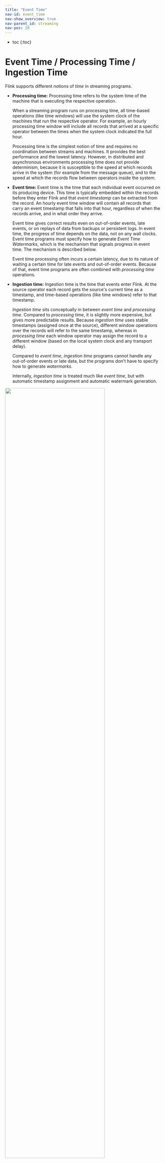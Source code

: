 ```yaml
---
title: "Event Time"
nav-id: event_time
nav-show_overview: true
nav-parent_id: streaming
nav-pos: 20
---
```

<!--
Licensed to the Apache Software Foundation (ASF) under one
or more contributor license agreements.  See the NOTICE file
distributed with this work for additional information
regarding copyright ownership.  The ASF licenses this file
to you under the Apache License, Version 2.0 (the
"License"); you may not use this file except in compliance
with the License.  You may obtain a copy of the License at

  http://www.apache.org/licenses/LICENSE-2.0

Unless required by applicable law or agreed to in writing,
software distributed under the License is distributed on an
"AS IS" BASIS, WITHOUT WARRANTIES OR CONDITIONS OF ANY
KIND, either express or implied.  See the License for the
specific language governing permissions and limitations
under the License.
-->

* toc
{:toc}

# Event Time / Processing Time / Ingestion Time

Flink supports different notions of *time* in streaming programs.

- **Processing time:** Processing time refers to the system time of the machine that is executing the
    respective operation.

    When a streaming program runs on processing time, all time-based operations (like time windows) will
    use the system clock of the machines that run the respective operator. For example, an hourly
    processing time window will include all records that arrived at a specific operator between the
    times when the system clock indicated the full hour.

    Processing time is the simplest notion of time and requires no coordination between streams and machines.
    It provides the best performance and the lowest latency. However, in distributed and asynchronous
    environments processing time does not provide determinism, because it is susceptible to the speed at which
    records arrive in the system (for example from the message queue), and to the speed at which the
    records flow between operators inside the system.

- **Event time:** Event time is the time that each individual event occurred on its producing device.
    This time is typically embedded within the records before they enter Flink and that *event timestamp*
    can be extracted from the record. An hourly event time window will contain all records that carry an
    event timestamp that falls into that hour, regardless of when the records arrive, and in what order
    they arrive.

    Event time gives correct results even on out-of-order events, late events, or on replays
    of data from backups or persistent logs. In event time, the progress of time depends on the data,
    not on any wall clocks. Event time programs must specify how to generate *Event Time Watermarks*,
    which is the mechanism that signals progress in event time. The mechanism is
    described below.

    Event time processing often incurs a certain latency, due to its nature of waiting a certain time for
    late events and out-of-order events. Because of that, event time programs are often combined with
    *processing time* operations.

- **Ingestion time:** Ingestion time is the time that events enter Flink. At the source operator each
    record gets the source's current time as a timestamp, and time-based operations (like time windows)
    refer to that timestamp.

    *Ingestion time* sits conceptually in between *event time* and *processing time*. Compared to
    *processing time*, it is slightly more expensive, but gives more predictable results. Because
    *ingestion time* uses stable timestamps (assigned once at the source), different window operations
    over the records will refer to the same timestamp, whereas in *processing time* each window operator
    may assign the record to a different window (based on the local system clock and any transport delay).

    Compared to *event time*, *ingestion time* programs cannot handle any out-of-order events or late data,
    but the programs don't have to specify how to generate *watermarks*.

    Internally, *ingestion time* is treated much like *event time*, but with automatic timestamp assignment and
    automatic watermark generation.

<img src="{{ site.baseurl }}/fig/times_clocks.svg" class="center" width="80%" />


### Setting a Time Characteristic

The first part of a Flink DataStream program usually sets the base *time characteristic*. That setting
defines how data stream sources behave (for example, whether they will assign timestamps), and what notion of
time should be used by window operations like `KeyedStream.timeWindow(Time.seconds(30))`.

The following example shows a Flink program that aggregates events in hourly time windows. The behavior of the
windows adapts with the time characteristic.

<div class="codetabs" markdown="1">
<div data-lang="java" markdown="1">
{% highlight java %}
final StreamExecutionEnvironment env = StreamExecutionEnvironment.getExecutionEnvironment();

env.setStreamTimeCharacteristic(TimeCharacteristic.ProcessingTime);

// alternatively:
// env.setStreamTimeCharacteristic(TimeCharacteristic.IngestionTime);
// env.setStreamTimeCharacteristic(TimeCharacteristic.EventTime);

DataStream<MyEvent> stream = env.addSource(new FlinkKafkaConsumer09<MyEvent>(topic, schema, props));

stream
    .keyBy( (event) -> event.getUser() )
    .timeWindow(Time.hours(1))
    .reduce( (a, b) -> a.add(b) )
    .addSink(...);
{% endhighlight %}
</div>
<div data-lang="scala" markdown="1">
{% highlight scala %}
val env = StreamExecutionEnvironment.getExecutionEnvironment

env.setStreamTimeCharacteristic(TimeCharacteristic.ProcessingTime)

// alternatively:
// env.setStreamTimeCharacteristic(TimeCharacteristic.IngestionTime)
// env.setStreamTimeCharacteristic(TimeCharacteristic.EventTime)

val stream: DataStream[MyEvent] = env.addSource(new FlinkKafkaConsumer09[MyEvent](topic, schema, props))

stream
    .keyBy( _.getUser )
    .timeWindow(Time.hours(1))
    .reduce( (a, b) => a.add(b) )
    .addSink(...)
{% endhighlight %}
</div>
</div>


Note that in order to run this example in *event time*, the program needs to either use sources
that directly define event time for the data and emit watermarks themselves, or the program must
inject a *Timestamp Assigner & Watermark Generator* after the sources. Those functions describe how to access
the event timestamps, and what degree of out-of-orderness the event stream exhibits.

The section below describes the general mechanism behind *timestamps* and *watermarks*. For a guide on how
to use timestamp assignment and watermark generation in the Flink DataStream API, please refer to
[Generating Timestamps / Watermarks]({{ site.baseurl }}/dev/event_timestamps_watermarks.html).


# Event Time and Watermarks

*Note: Flink implements many techniques from the Dataflow Model. For a good introduction to event time and watermarks, have a look at the articles below.*

  - [Streaming 101](https://www.oreilly.com/ideas/the-world-beyond-batch-streaming-101) by Tyler Akidau
  - The [Dataflow Model paper](https://research.google.com/pubs/archive/43864.pdf)


A stream processor that supports *event time* needs a way to measure the progress of event time.
For example, a window operator that builds hourly windows needs to be notified when event time has passed beyond the
end of an hour, so that the operator can close the window in progress.

*Event time* can progress independently of *processing time* (measured by wall clocks).
For example, in one program the current *event time* of an operator may trail slightly behind the *processing time*
(accounting for a delay in receiving the events), while both proceed at the same speed.
On the other hand, another streaming program might progress through weeks of event time with only a few seconds of processing,
by fast-forwarding through some historic data already buffered in a Kafka topic (or another message queue).

------

The mechanism in Flink to measure progress in event time is **watermarks**.
Watermarks flow as part of the data stream and carry a timestamp *t*. A *Watermark(t)* declares that event time has reached time
*t* in that stream, meaning that there should be no more elements from the stream with a timestamp *t' <= t* (i.e. events with timestamps
older or equal to the watermark).

The figure below shows a stream of events with (logical) timestamps, and watermarks flowing inline. In this example the events are in order
(with respect to their timestamps), meaning that the watermarks are simply periodic markers in the stream.

<img src="{{ site.baseurl }}/fig/stream_watermark_in_order.svg" alt="A data stream with events (in order) and watermarks" class="center" width="65%" />

Watermarks are crucial for *out-of-order* streams, as illustrated below, where the events are not ordered by their timestamps.
In general a watermark is a declaration that by that point in the stream, all events up to a certain timestamp should have arrived.
Once a watermark reaches an operator, the operator can advance its internal *event time clock* to the value of the watermark.

<img src="{{ site.baseurl }}/fig/stream_watermark_out_of_order.svg" alt="A data stream with events (out of order) and watermarks" class="center" width="65%" />


## Watermarks in Parallel Streams

Watermarks are generated at, or directly after, source functions. Each parallel subtask of a source function usually
generates its watermarks independently. These watermarks define the event time at that particular parallel source.

As the watermarks flow through the streaming program, they advance the event time at the operators where they arrive. Whenever an
operator advances its event time, it generates a new watermark downstream for its successor operators.

Some operators consume multiple input streams; a union, for example, or operators following a *keyBy(...)* or *partition(...)* function.
Such an operator's current event time is the minimum of its input streams' event times. As its input streams
update their event times, so does the operator.

The figure below shows an example of events and watermarks flowing through parallel streams, and operators tracking event time.

<img src="{{ site.baseurl }}/fig/parallel_streams_watermarks.svg" alt="Parallel data streams and operators with events and watermarks" class="center" width="80%" />


## Late Elements

It is possible that certain elements will violate the watermark condition, meaning that even after the *Watermark(t)* has occurred,
more elements with timestamp *t' <= t* will occur. In fact, in many real world setups, certain elements can be arbitrarily
delayed, making it impossible to specify a time by which all elements of a certain event timestamp will have occurred.
Furthermore, even if the lateness can be bounded, delaying the watermarks by too much is often not desirable, because it
causes too much delay in the evaluation of the event time windows.

For this reason, streaming programs may explicitly expect some *late* elements. Late elements are elements that
arrive after the system's event time clock (as signaled by the watermarks) has already passed the time of the late element's
timestamp. See [Allowed Lateness]({{ site.baseurl }}/dev/windows.html#allowed-lateness) for more information on how to work
with late elements in event time windows.


## Debugging Watermarks

Please refer to the [Debugging Windows & Event Time]({{ site.baseurl }}/monitoring/debugging_event_time.html) section for debugging
watermarks at runtime.
